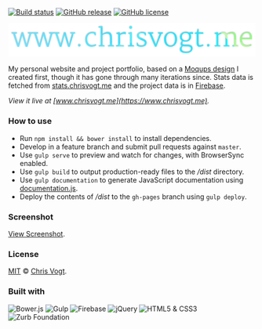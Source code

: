 [![Build status](https://img.shields.io/travis/chrisvogt/www.chrisvogt.me.svg?branch=master&style=flat-square)](https://travis-ci.org/chrisvogt/www.chrisvogt.me)
[![GitHub release](https://img.shields.io/github/release/chrisvogt/www.chrisvogt.me.svg?style=flat-square)](https://github.com/chrisvogt/www.chrisvogt.me/releases)
[![GitHub license](https://img.shields.io/github/license/chrisvogt/www.chrisvogt.me.svg?style=flat-square)](https://github.com/chrisvogt/www.chrisvogt.me/blob/master/LICENSE)

<p align="center">
  <img src="app/images/h-logo.png" alt="www.chrisvogt.me">
</p>

My personal website and project portfolio, based on a [Moqups design](https://app.moqups.com/chris@artinreality.com/81jSoAGytP/view/page/add529438) I created first, though it has gone through many iterations since. Stats data is fetched from [stats.chrisvogt.me](https://stats.chrisvogt.me) and the project data is in [Firebase](https://firebase.google.com/).

_View it live at [www.chrisvogt.me](https://www.chrisvogt.me)._

### How to use

* Run `npm install && bower install` to install dependencies.
* Develop in a feature branch and submit pull requests against `master`.
* Use `gulp serve` to preview and watch for changes, with BrowserSync enabled.
* Use `gulp build` to output production-ready files to the _/dist_ directory.
* Use `gulp documentation` to generate JavaScript documentation using [documentation.js](http://documentation.js.org/).
* Deploy the contents of _/dist_ to the `gh-pages` branch using `gulp deploy`.

### Screenshot

[View Screenshot](screenshot.jpg).

### License

[MIT](LICENSE) © [Chris Vogt](https://www.chrisvogt.me).

### Built with

<p align="left">
  <img src="http://bower.io/img/bower-logo.svg" alt="Bower.js" height="48">
  <img src="https://cdn.rawgit.com/gulpjs/artwork/master/gulp-2x.png" alt="Gulp" height="48">
  <img src="https://avatars0.githubusercontent.com/u/1335026?v=3&s=200" alt="Firebase" height="48">
	<img src="http://upload.wikimedia.org/wikipedia/en/9/9e/JQuery_logo.svg" alt="jQuery" height="48">
	<img src="https://upload.wikimedia.org/wikipedia/commons/1/1b/CSS3_and_HTML5_badges.svg" alt="HTML5 &amp; CSS3" height="48">
	<img src="https://cdn.rawgit.com/mathamoz/ionic-builder/898ac76dc9e9edeb02d1825358eca95ec742b985/public/images/why-the-yeti.svg" alt="Zurb Foundation" height="48">
</p>

